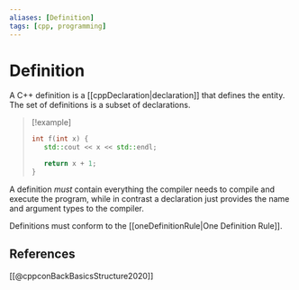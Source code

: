 ```yaml
---
aliases: [Definition]
tags: [cpp, programming]
---
```

# Definition

A C++ definition is a [[cppDeclaration|declaration]] that defines the entity. The set of definitions is a subset of declarations.

 >[!example]
>```cpp
>int f(int x) {
>    std::cout << x << std::endl;
>
>    return x + 1;
>}
>```

A definition *must* contain everything the compiler needs to compile and execute the program, while in contrast a declaration just provides the name and argument types to the compiler.

Definitions must conform to the [[oneDefinitionRule|One Definition Rule]].

## References
[[@cppconBackBasicsStructure2020]]
